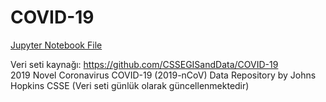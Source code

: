 # COVID-19

[Jupyter Notebook File](https://nbviewer.jupyter.org/github/erolkibris/Covid/blob/master/covid19.ipynb)


Veri seti kaynağı: https://github.com/CSSEGISandData/COVID-19 <br/>
2019 Novel Coronavirus COVID-19 (2019-nCoV) Data Repository by Johns Hopkins CSSE (Veri seti günlük olarak güncellenmektedir)
